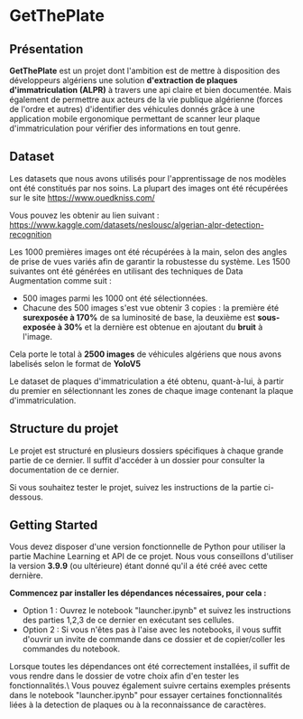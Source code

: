 # GetThePlate

## Présentation
**GetThePlate** est un projet dont l'ambition est de mettre à disposition des développeurs algériens une solution **d'extraction de plaques d'immatriculation (ALPR)** à travers une api claire et bien documentée. Mais également de permettre aux acteurs de la vie publique algérienne (forces de l'ordre et autres) d'identifier des véhicules donnés grâce à une application mobile ergonomique permettant de scanner leur plaque d'immatriculation pour vérifier des informations en tout genre.

## Dataset
Les datasets que nous avons utilisés pour l'apprentissage de nos modèles ont été constitués par nos soins. La plupart des images ont été récupérées sur le site https://www.ouedkniss.com/

Vous pouvez les obtenir au lien suivant : https://www.kaggle.com/datasets/neslousc/algerian-alpr-detection-recognition

Les 1000 premières images ont été récupérées à la main, selon des angles de prise de vues variés afin de garantir la robustesse du système. Les 1500 suivantes ont été générées en utilisant des techniques de Data Augmentation comme suit :
- 500 images parmi les 1000 ont été sélectionnées.
- Chacune des 500 images s'est vue obtenir 3 copies : la première été **surexposée à 170%** de sa luminosité de base, la deuxième est **sous-exposée à 30%** et la dernière est obtenue en ajoutant du **bruit** à l'image.

Cela porte le total à **2500 images** de véhicules algériens que nous avons labelisés selon le format de **YoloV5**

Le dataset de plaques d'immatriculation a été obtenu, quant-à-lui, à partir du premier en sélectionnant les zones de chaque image contenant la plaque d'immatriculation.

## Structure du projet
Le projet est structuré en plusieurs dossiers spécifiques à chaque grande partie de ce dernier. Il suffit d'accéder à un dossier pour consulter la documentation de ce dernier.

Si vous souhaitez tester le projet, suivez les instructions de la partie ci-dessous.

## Getting Started

Vous devez disposer d'une version fonctionnelle de Python pour utiliser la partie Machine Learning et API de ce projet. Nous vous conseillons d'utiliser la version **3.9.9** (ou ultérieure) étant donné qu'il a été créé avec cette dernière.

**Commencez par installer les dépendances nécessaires, pour cela :**

- Option 1 : Ouvrez le notebook "launcher.ipynb" et suivez les instructions des parties 1,2,3 de ce dernier en exécutant ses cellules.
- Option 2 : Si vous n'êtes pas à l'aise avec les notebooks, il vous suffit d'ouvrir un invite de commande dans ce dossier et de copier/coller les commandes du notebook.

Lorsque toutes les dépendances ont été correctement installées, il suffit de vous rendre dans le dossier de votre choix afin d'en tester les fonctionnalités.\\
Vous pouvez également suivre certains exemples présents dans le notebook "launcher.ipynb" pour essayer certaines fonctionnalités liées à la detection de plaques ou à la reconnaissance de caractères.